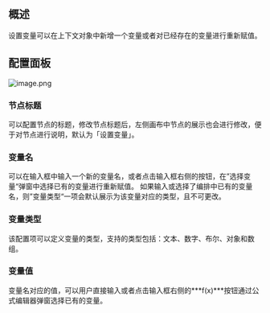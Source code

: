 ## 概述
设置变量可以在上下文对象中新增一个变量或者对已经存在的变量进行重新赋值。

## 配置面板
![image.png](/img/服务编排/set-01.png)
### 节点标题
可以配置节点的标题，修改节点标题后，左侧画布中节点的展示也会进行修改，便于对节点进行说明，默认为「设置变量」。
### 变量名
可以在输入框中输入一个新的变量名，或者点击输入框右侧的按钮，在”选择变量“弹窗中选择已有的变量进行重新赋值。
如果输入或选择了编排中已有的变量名，则”变量类型“一项会默认展示为该变量对应的类型，且不可更改。
### 变量类型
该配置项可以定义变量的类型，支持的类型包括：文本、数字、布尔、对象和数组。
### 变量值
变量名对应的值，可以用户直接输入或者点击输入框右侧的***f(x)***按钮通过公式编辑器弹窗选择已有的变量。